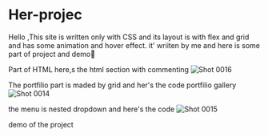 # Her-projec
Hello ,This site is written only with CSS and its layout is with flex and grid and has some animation and hover effect.
it' wriiten by me and here is some part of project and demo🌼

Part of HTML
here,s the html section with commenting
![Shot 0016](https://user-images.githubusercontent.com/116202175/206896533-5315f57e-b0e9-485b-808b-813b6dc22ea3.png)


The portfilio part is maded by grid and her's the code
portfilio gallery![Shot 0014](https://user-images.githubusercontent.com/116202175/206896628-b610252f-5227-4469-8a93-fb3982b99776.png)

the menu is nested dropdown  and here's the code
![Shot 0015](https://user-images.githubusercontent.com/116202175/206896686-fa4b4e48-1d17-4169-b0c9-2e942f02cb16.png)


demo of the project 
